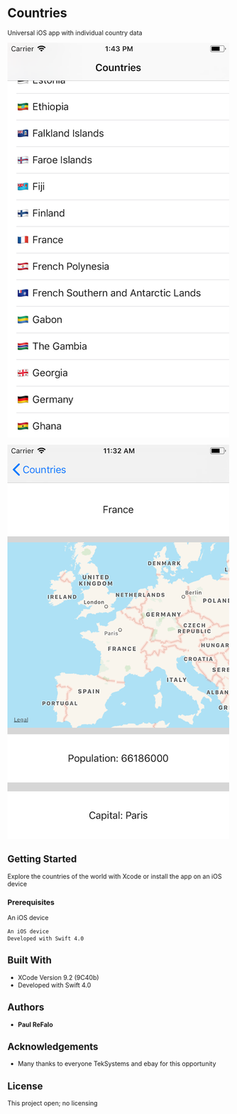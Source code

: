 # Countries
Universal iOS app with individual country data

![Alt text](TableSS2.png "Description goes here")

![Alt text](DetailSS2.png "Description goes here")


## Getting Started

Explore the countries of the world with Xcode or install the app on an iOS device

### Prerequisites

An iOS device 
```
An iOS device 
Developed with Swift 4.0
```
## Built With

* XCode Version 9.2 (9C40b)
* Developed with Swift 4.0

## Authors

* **Paul ReFalo**

## Acknowledgements

* Many thanks to everyone TekSystems and ebay for this opportunity

## License

This project open; no licensing
